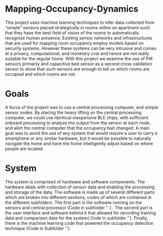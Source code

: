 # Mapping-Occupancy-Dynamics

This project uses machine learning techniques to infer data
collected from “simple” sensors placed strategically in rooms
within an apartment such that they have the best field of vision of
the rooms to automatically recognize human presence. Existing
sensor networks and infrastructures that are used for mapping
room occupancy employ models based on security systems.
However these systems can be very intrusive and comes at a
privacy, computational, and monetary cost and hence are not
really suitable for the regular home. With this project we examine
the use of PIR sensors primarily and capacitive bed sensor as a
second cross validation sensor to show that such sensors are
enough to tell us which rooms are occupied and which rooms are
not.

# Goals 

A focus of the project was to use a central processing
computer, and simple sensor nodes. By placing the heavy lifting
on the central processing computer, we could use identical
inexpensive BLE chips, with sufficient onboard processing to
analyze the output from the sensor at each node, and alert the
central computer that the occupancy had changed. A main goal
was to avoid the use of any system that would require a user to
carry a smartphone or any similar hardware, but it would be
possible to naturally navigate the home and have the home
intelligently adjust based on where people are located.

# System

The system is comprised of hardware and software components.
The hardware deals with collection of sensor data and enabling
the processing and storage of the data. The software is made up of
several different parts which are broken into different sections, codes
of which are contained in the different subfolders.
The first part is the software running on the sensors and central
processor (Code in subfolder '' ) . The second part is
the user interface and software behind it that allowed for
recording training data and comparison data for the system( Code in subfolder '').
Finally, there is the machine learning code that powered the occupancy detection technique 
(Code in Subfolder '').
